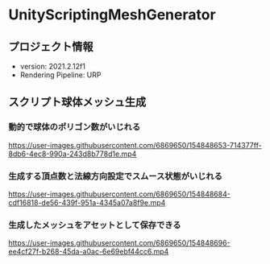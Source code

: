 # UnityScriptingMeshGenerator

## プロジェクト情報
- version: 2021.2.12f1
- Rendering Pipeline: URP

## スクリプト球体メッシュ生成
### 動的で球体のポリゴン数がいじれる
https://user-images.githubusercontent.com/6869650/154848653-714377ff-8db6-4ec8-990a-243d8b778d1e.mp4

### 生成する頂点数と法線方向設定でスムース状態がいじれる
https://user-images.githubusercontent.com/6869650/154848684-cdf16818-de56-439f-951a-4345a07a8f9e.mp4

### 生成したメッシュをアセットとして保存できる
https://user-images.githubusercontent.com/6869650/154848696-ee4cf27f-b268-45da-a0ac-6e69ebf44cc6.mp4
